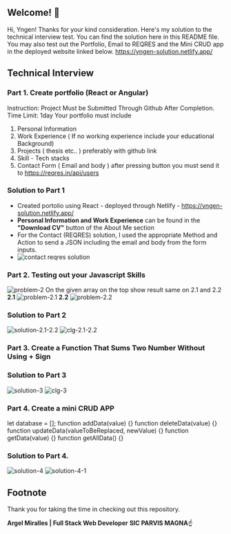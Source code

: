 ## Welcome! 👋
Hi, Yngen! Thanks for your kind consideration. Here's my solution to the technical interview test.
You can find the solution here in this README file. 
You may also test out the Portfolio, Email to REQRES and the Mini CRUD app in the deployed website linked below.
https://yngen-solution.netlify.app/

## Technical Interview
### Part 1.  Create portfolio  (React or Angular)
Instruction:  Project Must be Submitted Through Github After Completion. 
Time Limit: 1day 
Your portfolio must include
1. Personal Information
 2. Work Experience ( If no working experience include your educational Background)
 3. Projects ( thesis etc.. ) preferably with github link
 4. Skill - Tech stacks 
 5. Contact Form ( Email and body ) after pressing button you must send it to https://reqres.in/api/users
 ### Solution to Part 1
- Created portolio using React - deployed through Netlify - https://yngen-solution.netlify.app/
- **Personal Information and Work Experience** can be found in the **"Download CV"** button of the About Me section
- For the Contact (REQRES) solution, I used the appropriate Method and Action to send a JSON including the email and body from the form inputs. 
- ![contact reqres solution](https://i.ibb.co/cQcfQYN/contactreqres.png)
 
### Part 2. Testing out your Javascript Skills
![problem-2](https://i.ibb.co/BN5mMTT/problem2.png)
On the given array on the top show result same on 2.1 and 2.2 
**2.1**
![problem-2.1](https://i.ibb.co/VVtsHBF/problem2-1.png)
**2.2**
![problem-2.2](https://i.ibb.co/TkCvSNx/problem2-2.png)
### Solution to Part 2
![solution-2.1-2.2](https://i.ibb.co/gtWx0NG/solproj2.png)
![clg-2.1-2.2](https://i.ibb.co/kKnDYxJ/clgproj2.png)
### Part 3. Create a Function That Sums Two Number Without Using + Sign
### Solution to Part 3
![solution-3](https://i.ibb.co/HVK3VrQ/solpart3.png)
![clg-3](https://i.ibb.co/b5g3kdW/clgpart3.png)
### Part 4. Create a mini CRUD APP 
let database = [];
function addData(value) {}
function deleteData(value) {}
function updateData(valueToBeReplaced, newValue) {}
function getData(value) {}
function getAllData() {}
### Solution to Part 4.
![solution-4](https://i.ibb.co/3MFVJVB/solcrud.png)
![solution-4-1](https://i.ibb.co/dJtq4xm/solpart41.png)


 


## Footnote

Thank you for taking the time in checking out this repository.

**Argel Miralles | Full Stack Web Developer**
**SIC PARVIS MAGNA**☝
